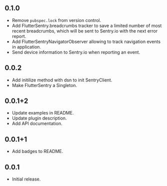 ## 0.1.0

* Remove `pubspec.lock` from version control.
* Add FlutterSentry.breadcrumbs tracker to save a limited number of most recent
  breadcrumbs, which will be sent to Sentry.io with the next error report.
* Add FlutterSentryNavigatorObserver allowing to track navigation events in
  application.
* Send device information to Sentry.io when reporting an event.

## 0.0.2

* Add initilize method with dsn to init SentryClient.
* Make FlutterSentry a Singleton.

## 0.0.1+2

* Update examples in README.
* Update plugin description.
* Add API documentation.

## 0.0.1+1

* Add badges to README.

## 0.0.1

* Initial release.
